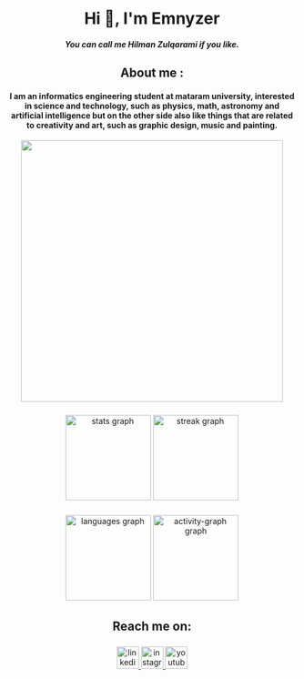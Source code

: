 <h1 align="center">Hi 👋, I'm Emnyzer</h1>
<h5 align="center">You can call me Hilman Zulqarami if you like.</h5>

<h2 align="center">About me :</h2>
<h4 align="center">I am an informatics engineering student at mataram university, interested in science and technology, such as physics, math, astronomy and artificial intelligence but on the other side also like things that are related to creativity and art, such as graphic design, music and painting.</h4> 

<div align="center">
   <img height="460" src="https://i.pinimg.com/originals/06/e2/0f/06e20fac9ae6bd96981f8da9ee81d48f.gif"  />
</div>


###

<div align="center">
  <img src="https://github-readme-stats.vercel.app/api?username=EMNYZER&hide_title=false&hide_rank=false&show_icons=true&include_all_commits=true&count_private=true&disable_animations=false&theme=gotham&locale=en&hide_border=false&order=1" height="150" alt="stats graph"  />
  <img src="https://streak-stats.demolab.com?user=EMNYZER&locale=en&mode=weekly&theme=gotham&hide_border=false&border_radius=5&date_format=j%20M%5B%20Y%5D&order=3" height="150" alt="streak graph"  />
</div>

###

<div align="center">
  <img src="https://github-readme-stats.vercel.app/api/top-langs?username=EMNYZER&locale=en&hide_title=false&layout=compact&card_width=320&langs_count=5&theme=gotham&hide_border=false&order=2" height="150" alt="languages graph"  />
  <img src="https://github-readme-activity-graph.vercel.app/graph?username=EMNYZER&radius=16&theme=gotham&area=true&order=5&hide_border=false&hide_title=false&custom_title=Constribution%20graph" height="150" alt="activity-graph graph"  />
</div>

###

<h2 align="center">Reach me on:</h2>

###

<div align="center">
  <a href="https://www.linkedin.com/in/hilman-zulqarami-20192b188/" target="_blank">
    <img src="https://img.shields.io/static/v1?message=LinkedIn&logo=linkedin&label=&color=00241b&logoColor=white&labelColor=&style=flat" height="39" alt="linkedin logo"  />
  </a>
  <a href="https://www.instagram.com/emnyzer/?next=%2F" target="_blank">
    <img src="https://img.shields.io/static/v1?message=Instagram&logo=instagram&label=&color=00241b&logoColor=white&labelColor=&style=flat" height="39" alt="instagram logo"  />
  </a>
  <a href="https://www.youtube.com/channel/UCO44I2vXGJy4en48X6xGmjg" target="_blank">
    <img src="https://img.shields.io/static/v1?message=Youtube&logo=youtube&label=&color=00241b&logoColor=white&labelColor=&style=flat" height="39" alt="youtube logo"  />
  </a>
</div>

###

